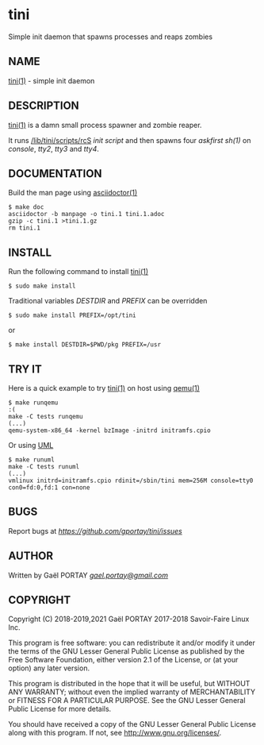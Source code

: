 # tini

Simple init daemon that spawns processes and reaps zombies

## NAME

[tini(1)] - simple init daemon

## DESCRIPTION

[tini(1)] is a damn small process spawner and zombie reaper.

It runs [/lib/tini/scripts/rcS] _init script_ and then spawns four _askfirst_
*sh(1)* on _console_, _tty2_, _tty3_ and _tty4_.

## DOCUMENTATION

Build the man page using [asciidoctor(1)]

	$ make doc
	asciidoctor -b manpage -o tini.1 tini.1.adoc
	gzip -c tini.1 >tini.1.gz
	rm tini.1

## INSTALL

Run the following command to install [tini(1)]

	$ sudo make install

Traditional variables *DESTDIR* and *PREFIX* can be overridden

	$ sudo make install PREFIX=/opt/tini

or

	$ make install DESTDIR=$PWD/pkg PREFIX=/usr

## TRY IT

Here is a quick example to try [tini(1)] on host using [qemu(1)]

	$ make runqemu                                                                            :(
	make -C tests runqemu
	(...)
	qemu-system-x86_64 -kernel bzImage -initrd initramfs.cpio

Or using [UML]

	$ make runuml
	make -C tests runuml
	(...)
	vmlinux initrd=initramfs.cpio rdinit=/sbin/tini mem=256M console=tty0 con0=fd:0,fd:1 con=none

## BUGS

Report bugs at *https://github.com/gportay/tini/issues*

## AUTHOR

Written by Gaël PORTAY *gael.portay@gmail.com*

## COPYRIGHT

Copyright (C) 2018-2019,2021 Gaël PORTAY
                   2017-2018 Savoir-Faire Linux Inc.

This program is free software: you can redistribute it and/or modify
it under the terms of the GNU Lesser General Public License as published by
the Free Software Foundation, either version 2.1 of the License, or
(at your option) any later version.

This program is distributed in the hope that it will be useful,
but WITHOUT ANY WARRANTY; without even the implied warranty of
MERCHANTABILITY or FITNESS FOR A PARTICULAR PURPOSE.  See the
GNU Lesser General Public License for more details.

You should have received a copy of the GNU Lesser General Public License
along with this program.  If not, see <http://www.gnu.org/licenses/>.

[tini(1)]: tini.1.adoc
[asciidoctor(1)]: https://asciidoctor.org/man/asciidoctor/
[qemu(1)]: https://github.com/qemu/qemu
[UML]: https://www.kernel.org/doc/html/latest/virt/uml/user_mode_linux_howto_v2.html
[/lib/tini/scripts/rcS]: tests/rcS.tini
